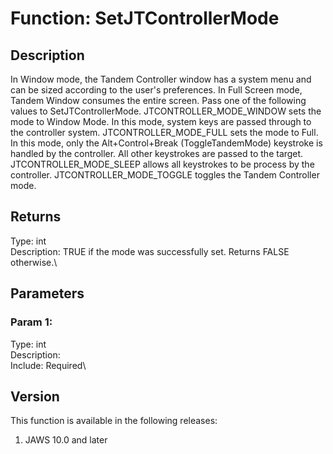 # Function: SetJTControllerMode

## Description

In Window mode, the Tandem Controller window has a system menu and can
be sized according to the user\'s preferences. In Full Screen mode,
Tandem Window consumes the entire screen. Pass one of the following
values to SetJTControllerMode. JTCONTROLLER_MODE_WINDOW sets the mode to
Window Mode. In this mode, system keys are passed through to the
controller system. JTCONTROLLER_MODE_FULL sets the mode to Full. In this
mode, only the Alt+Control+Break (ToggleTandemMode) keystroke is handled
by the controller. All other keystrokes are passed to the target.
JTCONTROLLER_MODE_SLEEP allows all keystrokes to be process by the
controller. JTCONTROLLER_MODE_TOGGLE toggles the Tandem Controller mode.

## Returns

Type: int\
Description: TRUE if the mode was successfully set. Returns FALSE
otherwise.\

## Parameters

### Param 1:

Type: int\
Description:\
Include: Required\

## Version

This function is available in the following releases:

1.  JAWS 10.0 and later
